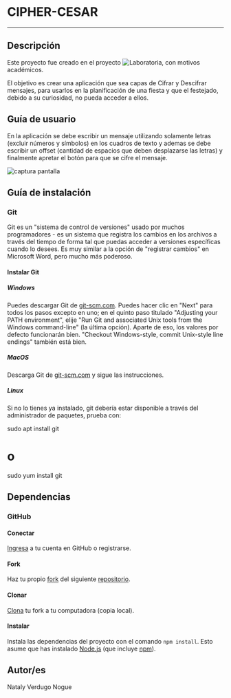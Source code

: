 # CIPHER-CESAR
------
## Descripción 

Este proyecto fue creado en el proyecto ![Laboratoria](/home/nataly/Documentos/scl-2018-05-bc-core-am/src/img/logo-laboratoria.png), con motivos académicos.

El objetivo es crear una aplicación que sea capas de Cifrar y Descifrar mensajes, para usarlos en la planificación de una fiesta y que el festejado, debido a su curiosidad, no pueda acceder a ellos.

## Guía de usuario

En la aplicación se debe escribir un mensaje utilizando solamente letras (excluir números y símbolos) en los cuadros de texto y ademas se debe escribir un offset (cantidad de espacios que deben desplazarse las letras) y finalmente apretar el botón para que se cifre el mensaje.

![captura pantalla](/home/nataly/Documentos/scl-2018-05-bc-core-am/src/img/captura-cipher.png)

## Guía de instalación

### Git

Git es un "sistema de control de versiones" usado por muchos programadores - es un sistema que registra los cambios en los archivos a través del tiempo de forma tal que puedas acceder a versiones específicas cuando lo desees. Es muy similar a la opción de "registrar cambios" en Microsoft Word, pero mucho más poderoso.

#### Instalar Git

##### Windows

Puedes descargar Git de [git-scm.com][3]. Puedes hacer clic en "Next" para todos los pasos excepto en uno; en el quinto paso titulado "Adjusting your PATH environment", elije "Run Git and associated Unix tools from the Windows command-line" (la última opción). Aparte de eso, los valores por defecto funcionarán bien. "Checkout Windows-style, commit Unix-style line endings" también está bien.

[3]: https://git-scm.com/

##### MacOS

Descarga Git de [git-scm.com][3] y sigue las instrucciones.

##### Linux

Si no lo tienes ya instalado, git debería estar disponible a través del administrador de paquetes, prueba con:

sudo apt install git
# o
sudo yum install git

## Dependencias

### GitHub

#### Conectar
[Ingresa](https://github.com/) a tu cuenta en GitHub o registrarse.
#### Fork
Haz tu propio [fork](https://help.github.com/articles/fork-a-repo/)
del siguiente [repositorio](https://github.com/NatalyVerdugoNogue/scl-2018-05-bc-core-am).
#### Clonar
[Clona](https://help.github.com/articles/cloning-a-repository/)
tu fork a tu computadora (copia local).
#### Instalar
Instala las dependencias del proyecto con el comando `npm
install`. Esto asume que has instalado [Node.js](https://nodejs.org/) (que
incluye [npm](https://docs.npmjs.com/)).

## Autor/es
Nataly Verdugo Nogue 

